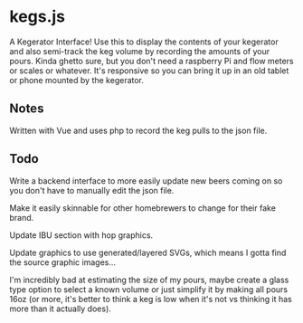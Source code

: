 kegs.js
=========

A Kegerator Interface!
Use this to display the contents of your kegerator and also semi-track the keg volume by recording the amounts of your pours. Kinda ghetto sure, but you don't need a raspberry Pi and flow meters or scales or whatever. It's responsive so you can bring it up in an old tablet or phone mounted by the kegerator.



Notes
------------------------
Written with Vue and uses php to record the keg pulls to the json file.




Todo
------------------------
Write a backend interface to more easily update new beers coming on so you don't have to manually edit the json file.

Make it easily skinnable for other homebrewers to change for their fake brand.

Update IBU section with hop graphics.

Update graphics to use generated/layered SVGs, which means I gotta find the source graphic images...

I'm incredibly bad at estimating the size of my pours, maybe create a glass type option to select a known volume or just simplify it by making all pours 16oz (or more, it's better to think a keg is low when it's not vs thinking it has more than it actually does).
